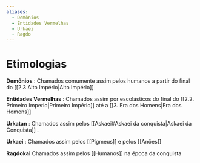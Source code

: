 ```yaml
---
aliases:
  - Demônios
  - Entidades Vermelhas
  - Urkaei
  - Ragdo
---
```

# Etimologias
**Demônios** : 
Chamados comumente assim pelos humanos a partir do final do [[2.3 Alto Império|Alto Império]]

**Entidades Vermelhas** :
Chamados assim por escolásticos do final do [[2.2. Primeiro Imperio|Primeiro Império]] até a [[3. Era dos Homens|Era dos Homens]]

**Urkatan** :
Chamados assim pelos [[Askaei#Askaei da conquista|Askaei da Conquista]] .

**Urkaei** : 
Chamados assim pelos [[Pigmeus]] e pelos [[Anões]]

**Ragdokai**
Chamados assim pelos [[Humanos]]  na época da conquista
